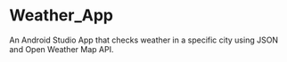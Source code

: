 # Weather_App
An Android Studio App that checks weather in a specific city using JSON and Open Weather Map API.
